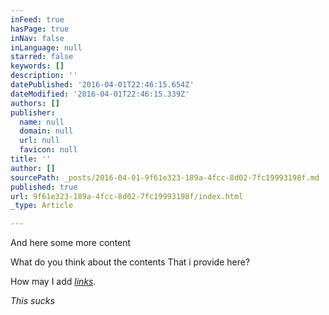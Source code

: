 ```yaml
---
inFeed: true
hasPage: true
inNav: false
inLanguage: null
starred: false
keywords: []
description: ''
datePublished: '2016-04-01T22:46:15.654Z'
dateModified: '2016-04-01T22:46:15.339Z'
authors: []
publisher:
  name: null
  domain: null
  url: null
  favicon: null
title: ''
author: []
sourcePath: _posts/2016-04-01-9f61e323-189a-4fcc-8d02-7fc19993198f.md
published: true
url: 9f61e323-189a-4fcc-8d02-7fc19993198f/index.html
_type: Article

---
```

And here some more content

What do you think about the contents That i provide here?

How may I add _[links][0]._

_This sucks_

[0]: https://www.stol.it/